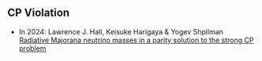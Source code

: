 ## CP Violation
- In 2024: Lawrence J. Hall, Keisuke Harigaya & Yogev Shpilman <br>[Radiative Majorana neutrino masses in a parity solution to the strong CP problem](https://link.springer.com/article/10.1007/JHEP03(2024)047)
